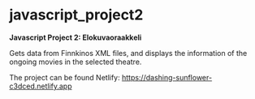 # javascript_project2
<b>Javascript Project 2: Elokuvaoraakkeli </b>

Gets data from Finnkinos XML files, and displays the information of the ongoing movies in the selected theatre.

The project can be found Netlify: https://dashing-sunflower-c3dced.netlify.app

